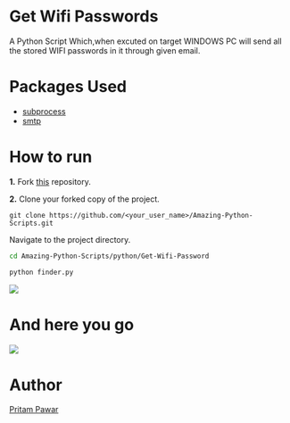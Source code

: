 # Get Wifi Passwords
A Python Script Which,when excuted on target WINDOWS PC will send all the stored WIFI passwords in it through given email.

# Packages Used
- [subprocess](https://docs.python.org/3/library/subprocess.html)
- [smtp](https://docs.python.org/3/library/smtplib.html)

# How to run
**1.**  Fork [this](https://github.com/avinashkranjan/Amazing-Python-Scripts) repository.

**2.**  Clone your forked copy of the project.
```
git clone https://github.com/<your_user_name>/Amazing-Python-Scripts.git
```
Navigate to the project directory.
```bash
cd Amazing-Python-Scripts/python/Get-Wifi-Password
```
```bash
python finder.py
```
![](https://github.com/pritamp17/Amazing-Python-Scripts/blob/wifi1/Get-Wifi-Password/ss/final-1.jpg?raw=true)

# And here you go
![](https://github.com/pritamp17/Amazing-Python-Scripts/blob/wifi1/Get-Wifi-Password/ss/final-2.jpg?raw=true)

# Author
[Pritam Pawar](https://github.com/pritamp17)

